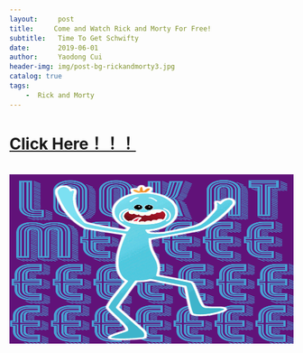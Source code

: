```yaml
---
layout:     post
title:     Come and Watch Rick and Morty For Free!
subtitle:   Time To Get Schwifty
date:       2019-06-01
author:     Yaodong Cui
header-img: img/post-bg-rickandmorty3.jpg
catalog: true
tags:
    -  Rick and Morty
---
```





# [Click Here！！！](https://www.adultswim.com/streams/rick-and-morty)


<br>
<div  align="center"> 
    <img 
    src="https://raw.githubusercontent.com/yaodongC/yaodongC.github.io/master/post_img/190601/lookatme.gif"
    width = "600" height = "300"></div>
<br>
